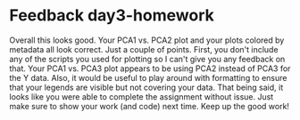 # Feedback day3-homework

Overall this looks good. Your PCA1 vs. PCA2 plot and your plots colored by metadata all look correct. Just a couple of points. First, you don't include any of the scripts you used for plotting so I can't give you any feedback on that. Your PCA1 vs. PCA3 plot appears to be using PCA2 instead of PCA3 for the Y data. Also, it would be useful to play around with formatting to ensure that your legends are visible but not covering your data. That being said, it looks like you were able to complete the assignment without issue. Just make sure to show your work (and code) next time. Keep up the good work!